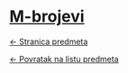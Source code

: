 # [M-brojevi](https://www.github.com/studosi-fer/MBRO)
[<- Stranica predmeta](https://www.fer.unizg.hr/predmet/mbr)

[<- Povratak na listu predmeta](https://www.github.com/studosi/FER)